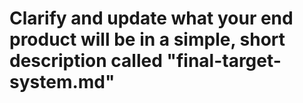 # Clarify and update what your end product will be in a simple, short description called "final-target-system.md"